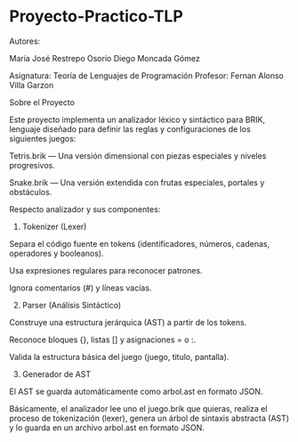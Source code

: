# Proyecto-Practico-TLP

Autores:

María José Restrepo Osorio
Diego Moncada Gómez

Asignatura: Teoría de Lenguajes de Programación
Profesor: Fernan Alonso Villa Garzon

Sobre el Proyecto

Este proyecto implementa un analizador léxico y sintáctico para BRIK, lenguaje diseñado para definir las reglas y configuraciones de los siguientes juegos:

Tetris.brik — Una versión dimensional con piezas especiales y niveles progresivos.

Snake.brik — Una versión extendida con frutas especiales, portales y obstáculos.

Respecto analizador y sus componentes:

1. Tokenizer (Lexer)

Separa el código fuente en tokens (identificadores, números, cadenas, operadores y booleanos).

Usa expresiones regulares para reconocer patrones.

Ignora comentarios (#) y líneas vacías.

2. Parser (Análisis Sintáctico)

Construye una estructura jerárquica (AST) a partir de los tokens.

Reconoce bloques {}, listas [] y asignaciones = o :.

Valida la estructura básica del juego (juego, titulo, pantalla).

3. Generador de AST

El AST se guarda automáticamente como arbol.ast en formato JSON.

Básicamente, el analizador lee uno el juego.brik que quieras, realiza el proceso de tokenización (lexer), genera un árbol de sintaxis abstracta (AST) y lo guarda en un archivo arbol.ast en formato JSON.
